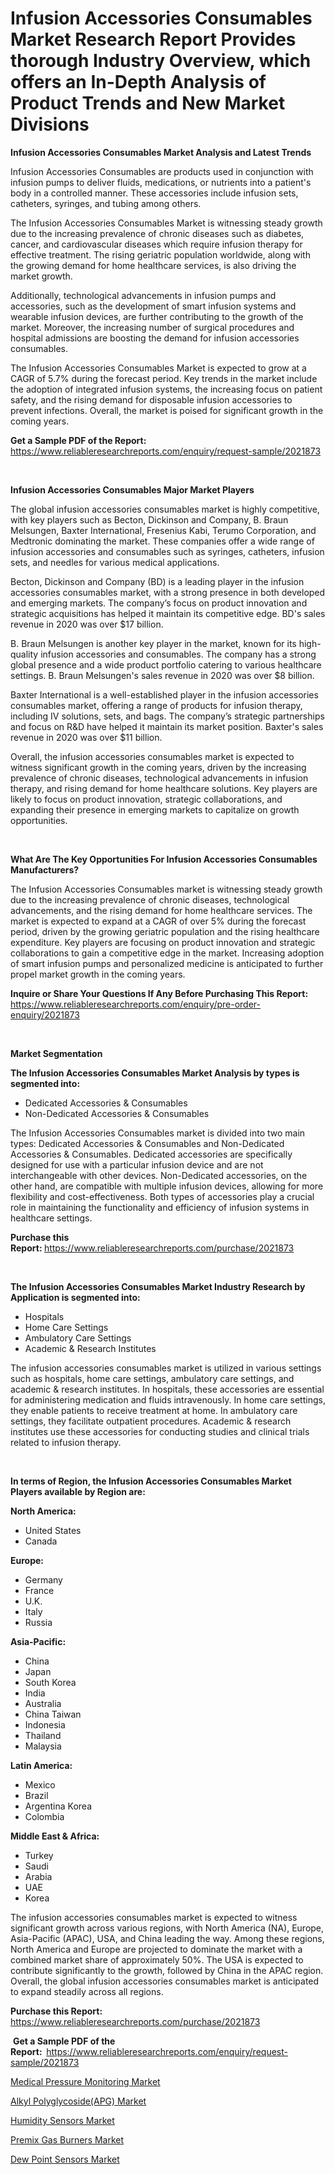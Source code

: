 <p><h1>Infusion Accessories Consumables Market Research Report Provides thorough Industry Overview, which offers an In-Depth Analysis of Product Trends and New Market Divisions</h1></p><p><strong>Infusion Accessories Consumables Market Analysis and Latest Trends</strong></p>
<p><p>Infusion Accessories Consumables are products used in conjunction with infusion pumps to deliver fluids, medications, or nutrients into a patient's body in a controlled manner. These accessories include infusion sets, catheters, syringes, and tubing among others.</p><p>The Infusion Accessories Consumables Market is witnessing steady growth due to the increasing prevalence of chronic diseases such as diabetes, cancer, and cardiovascular diseases which require infusion therapy for effective treatment. The rising geriatric population worldwide, along with the growing demand for home healthcare services, is also driving the market growth.</p><p>Additionally, technological advancements in infusion pumps and accessories, such as the development of smart infusion systems and wearable infusion devices, are further contributing to the growth of the market. Moreover, the increasing number of surgical procedures and hospital admissions are boosting the demand for infusion accessories consumables.</p><p>The Infusion Accessories Consumables Market is expected to grow at a CAGR of 5.7% during the forecast period. Key trends in the market include the adoption of integrated infusion systems, the increasing focus on patient safety, and the rising demand for disposable infusion accessories to prevent infections. Overall, the market is poised for significant growth in the coming years.</p></p>
<p><strong>Get a Sample PDF of the Report:&nbsp;</strong> <a href="https://www.reliableresearchreports.com/enquiry/request-sample/2021873">https://www.reliableresearchreports.com/enquiry/request-sample/2021873</a></p>
<p>&nbsp;</p>
<p><strong>Infusion Accessories Consumables Major Market Players</strong></p>
<p><p>The global infusion accessories consumables market is highly competitive, with key players such as Becton, Dickinson and Company, B. Braun Melsungen, Baxter International, Fresenius Kabi, Terumo Corporation, and Medtronic dominating the market. These companies offer a wide range of infusion accessories and consumables such as syringes, catheters, infusion sets, and needles for various medical applications.</p><p>Becton, Dickinson and Company (BD) is a leading player in the infusion accessories consumables market, with a strong presence in both developed and emerging markets. The company’s focus on product innovation and strategic acquisitions has helped it maintain its competitive edge. BD's sales revenue in 2020 was over $17 billion.</p><p>B. Braun Melsungen is another key player in the market, known for its high-quality infusion accessories and consumables. The company has a strong global presence and a wide product portfolio catering to various healthcare settings. B. Braun Melsungen's sales revenue in 2020 was over $8 billion.</p><p>Baxter International is a well-established player in the infusion accessories consumables market, offering a range of products for infusion therapy, including IV solutions, sets, and bags. The company’s strategic partnerships and focus on R&D have helped it maintain its market position. Baxter's sales revenue in 2020 was over $11 billion.</p><p>Overall, the infusion accessories consumables market is expected to witness significant growth in the coming years, driven by the increasing prevalence of chronic diseases, technological advancements in infusion therapy, and rising demand for home healthcare solutions. Key players are likely to focus on product innovation, strategic collaborations, and expanding their presence in emerging markets to capitalize on growth opportunities.</p></p>
<p>&nbsp;</p>
<p><strong>What Are The Key Opportunities For Infusion Accessories Consumables Manufacturers?</strong></p>
<p><p>The Infusion Accessories Consumables market is witnessing steady growth due to the increasing prevalence of chronic diseases, technological advancements, and the rising demand for home healthcare services. The market is expected to expand at a CAGR of over 5% during the forecast period, driven by the growing geriatric population and the rising healthcare expenditure. Key players are focusing on product innovation and strategic collaborations to gain a competitive edge in the market. Increasing adoption of smart infusion pumps and personalized medicine is anticipated to further propel market growth in the coming years.</p></p>
<p><strong>Inquire or Share Your Questions If Any Before Purchasing This Report:</strong> <a href="https://www.reliableresearchreports.com/enquiry/pre-order-enquiry/2021873">https://www.reliableresearchreports.com/enquiry/pre-order-enquiry/2021873</a></p>
<p>&nbsp;</p>
<p><strong>Market Segmentation</strong></p>
<p><strong>The Infusion Accessories Consumables Market Analysis by types is segmented into:</strong></p>
<p><ul><li>Dedicated Accessories & Consumables</li><li>Non-Dedicated Accessories & Consumables</li></ul></p>
<p><p>The Infusion Accessories Consumables market is divided into two main types: Dedicated Accessories & Consumables and Non-Dedicated Accessories & Consumables. Dedicated accessories are specifically designed for use with a particular infusion device and are not interchangeable with other devices. Non-Dedicated accessories, on the other hand, are compatible with multiple infusion devices, allowing for more flexibility and cost-effectiveness. Both types of accessories play a crucial role in maintaining the functionality and efficiency of infusion systems in healthcare settings.</p></p>
<p><strong>Purchase this Report:&nbsp;</strong><a href="https://www.reliableresearchreports.com/purchase/2021873">https://www.reliableresearchreports.com/purchase/2021873</a></p>
<p>&nbsp;</p>
<p><strong>The Infusion Accessories Consumables Market Industry Research by Application is segmented into:</strong></p>
<p><ul><li>Hospitals</li><li>Home Care Settings</li><li>Ambulatory Care Settings</li><li>Academic & Research Institutes</li></ul></p>
<p><p>The infusion accessories consumables market is utilized in various settings such as hospitals, home care settings, ambulatory care settings, and academic & research institutes. In hospitals, these accessories are essential for administering medication and fluids intravenously. In home care settings, they enable patients to receive treatment at home. In ambulatory care settings, they facilitate outpatient procedures. Academic & research institutes use these accessories for conducting studies and clinical trials related to infusion therapy.</p></p>
<p>&nbsp;</p>
<p><strong>In terms of Region, the Infusion Accessories Consumables Market Players available by Region are:</strong></p>
<p>
    <p> <strong> North America: </strong>
        <ul>
            <li>United States</li>
            <li>Canada</li>
        </ul>
        </p> 
    <p> <strong> Europe: </strong>
        <ul>
            <li>Germany</li>
            <li>France</li>
            <li>U.K.</li>
            <li>Italy</li>
            <li>Russia</li>
        </ul>
        </p> 
    <p> <strong> Asia-Pacific: </strong>
        <ul>
            <li>China</li>
            <li>Japan</li>
            <li>South Korea</li>
            <li>India</li>
            <li>Australia</li>
            <li>China Taiwan</li>
            <li>Indonesia</li>
            <li>Thailand</li>
            <li>Malaysia</li>
        </ul>
        </p> 
    <p> <strong> Latin America: </strong>
        <ul>
            <li>Mexico</li>
            <li>Brazil</li>
            <li>Argentina Korea</li>
            <li>Colombia</li>
        </ul>
        </p> 
    <p> <strong> Middle East & Africa: </strong>
        <ul>
            <li>Turkey</li>
            <li>Saudi</li>
            <li>Arabia</li>
            <li>UAE</li>
            <li>Korea</li>
        </ul>
    </p>
    </p>
<p><p>The infusion accessories consumables market is expected to witness significant growth across various regions, with North America (NA), Europe, Asia-Pacific (APAC), USA, and China leading the way. Among these regions, North America and Europe are projected to dominate the market with a combined market share of approximately 50%. The USA is expected to contribute significantly to the growth, followed by China in the APAC region. Overall, the global infusion accessories consumables market is anticipated to expand steadily across all regions.</p></p>
<p><strong>Purchase this Report: </strong><a href="https://www.reliableresearchreports.com/purchase/2021873">https://www.reliableresearchreports.com/purchase/2021873</a></p>
<p>&nbsp;<strong>Get a Sample PDF of the Report:&nbsp;&nbsp;</strong><a href="https://www.reliableresearchreports.com/enquiry/request-sample/2021873">https://www.reliableresearchreports.com/enquiry/request-sample/2021873</a></p>
<p><strong></strong></p>
<p><p><a href="https://github.com/kufem1/Market-Research-Report-List-1/blob/main/medical-pressure-monitoring-market.md">Medical Pressure Monitoring Market</a></p><p><a href="https://frill-swim-3cd.notion.site/Insights-into-Alkyl-Polyglycoside-APG-Market-Size-Analysing-Market-Share-Trends-and-Growth-from--14f1dc595e564d6887e8aad2302302ad">Alkyl Polyglycoside(APG) Market</a></p><p><a href="https://view.publitas.com/reportprime-1/humidity-sensors-market-size-market-share-and-global-market-analysis-report-2024-2031/">Humidity Sensors Market</a></p><p><a href="https://gentle-editor-9db.notion.site/Premix-Gas-Burners-Market-A-Comprehensive-Report-of-its-Market-Share-Growth-Trends-2024-2031-2ec7ac11df424788a556cd571ba4336b">Premix Gas Burners Market</a></p><p><a href="https://view.publitas.com/reportprime-1/dew-point-sensors-market-size-furnishes-valuable-information-encompassing-market-share-market-trends-and-projections-spanning-from-2024-to-2031/">Dew Point Sensors Market</a></p></p>